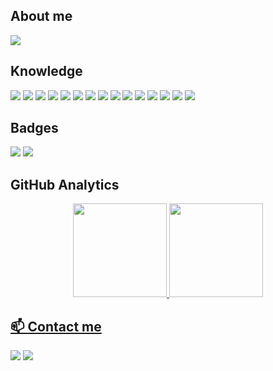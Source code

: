 ## About me

<img align="center" src="https://i.ibb.co/r21szvW/Header-02.png"/>

## Knowledge

<div>
  <img src="https://img.shields.io/badge/Windows-0078D6?style=for-the-badge&logo=windows&logoColor=white"\>
  <img src="https://img.shields.io/badge/Linux-FCC624?style=for-the-badge&logo=linux&logoColor=black"\>
  <img src="https://img.shields.io/badge/Ubuntu-E95420?style=for-the-badge&logo=ubuntu&logoColor=white"\>
  <img src="https://img.shields.io/badge/tmux-1BB91F?style=for-the-badge&logo=tmux&logoColor=white"\>
  <img src="https://img.shields.io/badge/NeoVim-%2357A143.svg?&style=for-the-badge&logo=neovim&logoColor=white"\>
  <img src="https://img.shields.io/badge/PyCharm-000000.svg?&style=for-the-badge&logo=PyCharm&logoColor=white"\>
  <img src="https://img.shields.io/badge/Visual_Studio_Code-0078D4?style=for-the-badge&logo=visual%20studio%20code&logoColor=white"\>
  <img src="https://img.shields.io/badge/Python-3776AB?style=for-the-badge&logo=python&logoColor=white"\>
  <!--<img src="https://img.shields.io/badge/Shell_Script-121011?style=for-the-badge&logo=gnu-bash&logoColor=white"\>-->
  <img src="https://img.shields.io/badge/Databricks-FF3621?style=for-the-badge&logo=Databricks&logoColor=white"\>
  <img src="https://img.shields.io/badge/Docker-2CA5E0?style=for-the-badge&logo=docker&logoColor=white"/>
  <!--<img src="https://img.shields.io/badge/MySQL-005C84?style=for-the-badge&logo=mysql&logoColor=white"\>-->
  <img src="https://img.shields.io/badge/PostgreSQL-316192?style=for-the-badge&logo=postgresql&logoColor=white"\>
  <img src="https://img.shields.io/badge/Microsoft_SQL_Server-CC2927?style=for-the-badge&logo=microsoft-sql-server&logoColor=white"\>
  <img src="https://img.shields.io/badge/GIT-E44C30?style=for-the-badge&logo=git&logoColor=white"\>
  <img src="https://img.shields.io/badge/GitHub-100000?style=for-the-badge&logo=github&logoColor=white"\>
  <img src="https://img.shields.io/badge/Trello-0052CC?style=for-the-badge&logo=trello&logoColor=white"\>
</div>

## Badges

<div>
  <a href="https://www.hackerrank.com/elcomj31?hr_r=1" target="_blank"><img src="https://img.shields.io/badge/-Hackerrank-2EC866?style=for-the-badge&logo=HackerRank&logoColor=white" /></a>
  <a href="https://www.codewars.com/users/ElcomJ" target="_blank"><img src="https://img.shields.io/badge/Codewars-B1361E?style=for-the-badge&logo=Codewars&logoColor=white" /></a>
</div>

## GitHub Analytics

<div align="center">
  <a href="https://github.com/ElcomJ">
  <img height="150em" src="https://github-readme-stats.vercel.app/api/top-langs/?username=ElcomJ&layout=compact&langs_count=7&theme=github_dark"/>
  <img height="150em" src="https://github-readme-stats.vercel.app/api?username=ElcomJ&show_icons=true&theme=github_dark&include_all_commits=true&count_private=true"/>
</div>

## 📫 Contact me

<div>
  <a href="https://www.linkedin.com/in/elcomjunior/" target="_blank"><img src="https://img.shields.io/badge/-LinkedIn-%230077B5?style=for-the-badge&logo=linkedin&logoColor=white" target="_blank"></a>
  <a href="mailto:elcomj31@gmail.com"><img src="https://img.shields.io/badge/Gmail-D14836?style=for-the-badge&logo=gmail&logoColor=white" target="_blank"></a>
</div>
